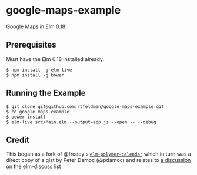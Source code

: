 # google-maps-example

Google Maps in Elm 0.18!

## Prerequisites

Must have the Elm 0.18 installed already.

```
$ npm install -g elm-live
$ npm install -g bower
```

## Running the Example

```shell
$ git clone git@github.com:rtfeldman/google-maps-example.git
$ cd google-maps-example
$ bower install
$ elm-live src/Main.elm --output=app.js --open -- --debug
```

## Credit

This began as a fork of @fredcy's [`elm-polymer-calendar`](https://github.com/fredcy/elm-polymer-calendar) which in turn
was a direct copy of a gist by Peter Damoc (@pdamoc) and relates to
[a discussion on the elm-discuss list](https://groups.google.com/forum/#!topic/elm-discuss/8Q2xwRh6UYc)
